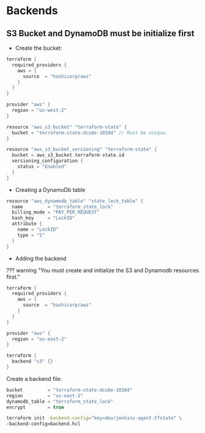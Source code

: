 # Backends

## S3 Bucket and DynamoDB must be initialize first

* Create the bucket:

```h title="main.tf"
terraform {
  required_providers {
    aws = {
      source  = "hashicorp/aws"
    }
  }
}

provider "aws" {
  region = "us-west-2"
}

resource "aws_s3_bucket" "terraform-state" {
  bucket = "terraform-state-dcube-10104" // Must be unique.
}

resource "aws_s3_bucket_versioning" "terraform-state" {
  bucket = aws_s3_bucket.terraform-state.id
  versioning_configuration {
    status = "Enabled"
  }
}

```

* Creating a DynamoDb table

```h title="main.tf"
resource "aws_dynamodb_table" "state_lock_table" {
  name         = "terraform_state_lock"
  billing_mode = "PAY_PER_REQUEST"
  hash_key     = "LockID"
  attribute {
    name = "LockID"
    type = "S"
  }
}
```

* Adding the backend

??? warning "You must create and initialize the S3 and Dynamodb resources first."

```h title="providers.tf"
terraform {
  required_providers {
    aws = {
      source  = "hashicorp/aws"
    }
  }
}

provider "aws" {
  region = "us-east-2"
}

terraform {
  backend "s3" {}
}
```

Create a backend file:

```h
bucket         = "terraform-state-dcube-10104"
region         = "us-east-2"
dynamodb_table = "terraform_state_lock"
encrypt        = true
````

```bash
terraform init -backend-config="key=dev/jenkins-agent.tfstate" \
-backend-config=backend.hcl
```
